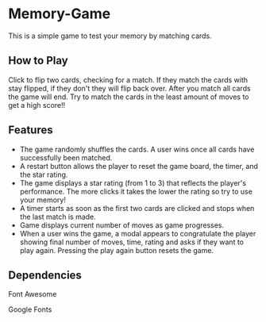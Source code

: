 # Memory-Game
This is a simple game to test your memory by matching cards.

##  **How to Play**

Click to flip two cards, checking for a match. If they match the cards with stay flipped, if they don't they will flip back over. After you match all cards the game will end. Try to match the cards in the least amount of moves to get a high score!!

## **Features**
- The game randomly shuffles the cards. A user wins once all cards have successfully been matched.
- A restart button allows the player to reset the game board, the timer, and the star rating.
- The game displays a star rating (from 1 to 3) that reflects the player's performance. The more clicks it takes the lower the rating so 
  try to use your memory!
- A timer starts as soon as the first two cards are clicked and stops when the last match is made.
- Game displays current number of moves as game progresses. 
- When a user wins the game, a modal appears to congratulate the player showing final number of moves, time, rating and asks if they want   to play again. Pressing the play again button resets the game. 

## **Dependencies**

Font Awesome

Google Fonts
